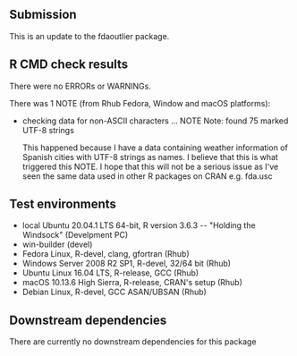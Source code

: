 ## Submission
This is an update to the fdaoutlier package.

## R CMD check results
There were no ERRORs or WARNINGs. 
   
There was 1 NOTE (from Rhub Fedora, Window and macOS platforms):

* checking data for non-ASCII characters ... NOTE
  Note: found 75 marked UTF-8 strings
  
  This happened because I have a data containing weather information of Spanish cities
  with UTF-8 strings as names. I believe that this is what triggered this NOTE. I hope 
  that this will not be a serious issue as I've seen the same data used in other R packages
  on CRAN e.g. fda.usc

  
## Test environments
* local Ubuntu 20.04.1 LTS 64-bit, R version 3.6.3 -- "Holding the Windsock" (Develpment PC)
* win-builder (devel)
* Fedora Linux, R-devel, clang, gfortran (Rhub)
* Windows Server 2008 R2 SP1, R-devel, 32/64 bit (Rhub)
* Ubuntu Linux 16.04 LTS, R-release, GCC (Rhub)
* macOS 10.13.6 High Sierra, R-release, CRAN's setup (Rhub)
* Debian Linux, R-devel, GCC ASAN/UBSAN (Rhub)

## Downstream dependencies
There are currently no downstream dependencies for this package
